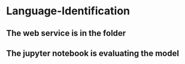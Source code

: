 # Language-Identification
## The web service is in the folder
## The jupyter notebook is evaluating the model
